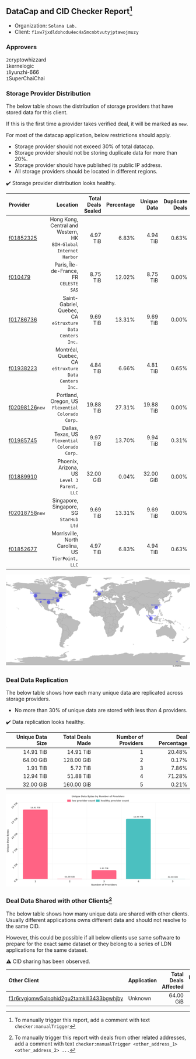 ## DataCap and CID Checker Report[^1]
 - Organization: `Solana Lab.`
 - Client: `f1xw7jxdldohcdu4ec4a5mcnbtvutyjptawojmuzy`
### Approvers
`2`cryptowhizzard<br/>`1`kernelogic<br/>`1`liyunzhi-666<br/>`1`SuperChaiChai

### Storage Provider Distribution
The below table shows the distribution of storage providers that have stored data for this client.

If this is the first time a provider takes verified deal, it will be marked as `new`.

For most of the datacap application, below restrictions should apply.
 - Storage provider should not exceed 30% of total datacap.
 - Storage provider should not be storing duplicate data for more than 20%.
 - Storage provider should have published its public IP address.
 - All storage providers should be located in different regions.

✔️ Storage provider distribution looks healthy.

| Provider                                                    |                                                            Location | Total Deals Sealed | Percentage | Unique Data | Duplicate Deals |
| :---------------------------------------------------------- | ------------------------------------------------------------------: | -----------------: | ---------: | ----------: | --------------: |
| [f01852325](https://filfox.info/en/address/f01852325)       | Hong Kong, Central and Western, HK<br/>`BIH-Global Internet Harbor` |           4.97 TiB |      6.83% |    4.94 TiB |           0.63% |
| [f010479](https://filfox.info/en/address/f010479)           |                          Paris, Île-de-France, FR<br/>`CELESTE SAS` |           8.75 TiB |     12.02% |    8.75 TiB |           0.00% |
| [f01786736](https://filfox.info/en/address/f01786736)       |        Saint-Gabriel, Quebec, CA<br/>`eStruxture Data Centers Inc.` |           9.69 TiB |     13.31% |    9.69 TiB |           0.00% |
| [f01938223](https://filfox.info/en/address/f01938223)       |             Montréal, Quebec, CA<br/>`eStruxture Data Centers Inc.` |           4.84 TiB |      6.66% |    4.81 TiB |           0.65% |
| [f02098126](https://filfox.info/en/address/f02098126)`new`  |                Portland, Oregon, US<br/>`Flexential Colorado Corp.` |          19.88 TiB |     27.31% |   19.88 TiB |           0.00% |
| [f01985745](https://filfox.info/en/address/f01985745)       |                   Dallas, Texas, US<br/>`Flexential Colorado Corp.` |           9.97 TiB |     13.70% |    9.94 TiB |           0.31% |
| [f01889910](https://filfox.info/en/address/f01889910)       |                      Phoenix, Arizona, US<br/>`Level 3 Parent, LLC` |          32.00 GiB |      0.04% |   32.00 GiB |           0.00% |
| [f02018758](https://filfox.info/en/address/f02018758)`new`  |                          Singapore, Singapore, SG<br/>`StarHub Ltd` |           9.69 TiB |     13.31% |    9.69 TiB |           0.00% |
| [f01852677](https://filfox.info/en/address/f01852677)       |                Morrisville, North Carolina, US<br/>`TierPoint, LLC` |           4.97 TiB |      6.83% |    4.94 TiB |           0.63% |

<img src="https://raw.githubusercontent.com/data-preservation-programs/filplus-checker-assets/main/filecoin-project/filecoin-plus-large-datasets/issues/923/1680835343154.png"/>

### Deal Data Replication
The below table shows how each many unique data are replicated across storage providers.

- No more than 30% of unique data are stored with less than 4 providers.

✔️ Data replication looks healthy.

| Unique Data Size | Total Deals Made | Number of Providers | Deal Percentage |
| ---------------: | ---------------: | ------------------: | --------------: |
|        14.91 TiB |        14.91 TiB |                   1 |          20.48% |
|        64.00 GiB |       128.00 GiB |                   2 |           0.17% |
|         1.91 TiB |         5.72 TiB |                   3 |           7.86% |
|        12.94 TiB |        51.88 TiB |                   4 |          71.28% |
|        32.00 GiB |       160.00 GiB |                   5 |           0.21% |

<img src="https://raw.githubusercontent.com/data-preservation-programs/filplus-checker-assets/main/filecoin-project/filecoin-plus-large-datasets/issues/923/1680835346460.png"/>

### Deal Data Shared with other Clients[^3]
The below table shows how many unique data are shared with other clients.
Usually different applications owns different data and should not resolve to the same CID.

However, this could be possible if all below clients use same software to prepare for the exact same dataset or they belong to a series of LDN applications for the same dataset.

⚠️ CID sharing has been observed.

| Other Client                                                                                                          | Application | Total Deals Affected | Unique CIDs | Approvers |
| :-------------------------------------------------------------------------------------------------------------------- | :---------- | -------------------: | ----------: | :-------- |
| [f1r6rvgjomw5alpqhid2gu2tamklll3433bgwhjby](https://filfox.info/en/address/f1r6rvgjomw5alpqhid2gu2tamklll3433bgwhjby) | Unknown     |            64.00 GiB |           2 | Unknown   |

[^1]: To manually trigger this report, add a comment with text `checker:manualTrigger`

[^2]: Deals from those addresses are combined into this report as they are specified with `checker:manualTrigger`

[^3]: To manually trigger this report with deals from other related addresses, add a comment with text `checker:manualTrigger <other_address_1> <other_address_2> ...`
